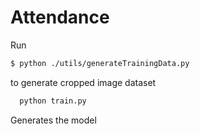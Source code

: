 # Attendance

Run
```sh
$ python ./utils/generateTrainingData.py
```
to generate cropped image dataset

```sh
  python train.py
```
Generates the model 

